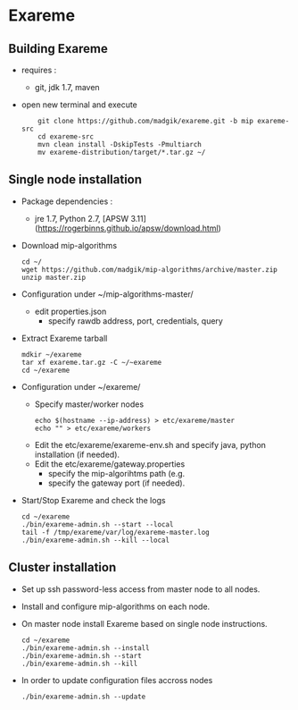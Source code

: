 # Exareme


##  Building Exareme

* requires : 
    -  git, jdk 1.7, maven
    
* open new terminal and execute    
    ``` 
        git clone https://github.com/madgik/exareme.git -b mip exareme-src
        cd exareme-src
        mvn clean install -DskipTests -Pmultiarch
        mv exareme-distribution/target/*.tar.gz ~/
    ```
    
## Single node installation

* Package dependencies :
    - jre 1.7, Python 2.7, [APSW 3.11] (https://rogerbinns.github.io/apsw/download.html)

* Download mip-algorithms
    ```
    cd ~/
    wget https://github.com/madgik/mip-algorithms/archive/master.zip
    unzip master.zip
    ```

* Configuration under ~/mip-algorithms-master/

    - edit properties.json
        + specify rawdb address, port, credentials, query
        
* Extract Exareme tarball
 
    ```
    mdkir ~/exareme
    tar xf exareme.tar.gz -C ~/~exareme
    cd ~/exareme
    ```
    
* Configuration under ~/exareme/

    - Specify master/worker nodes 
        ```
        echo $(hostname --ip-address) > etc/exareme/master
        echo "" > etc/exareme/workers
        ```
    - Edit the etc/exareme/exareme-env.sh and specify java, python installation (if needed).   
    - Edit the etc/exareme/gateway.properties 
        + specify the mip-algorihtms path (e.g. 
        + specify the gateway port (if needed).

* Start/Stop Exareme and check the logs

    ```
    cd ~/exareme
    ./bin/exareme-admin.sh --start --local
    tail -f /tmp/exareme/var/log/exareme-master.log
    ./bin/exareme-admin.sh --kill --local
    ```

## Cluster installation

* Set up ssh password-less access from master node to all nodes. 
* Install and configure mip-algorithms on each node.
* On master node install Exareme based on single node instructions.
    ```
    cd ~/exareme
    ./bin/exareme-admin.sh --install
    ./bin/exareme-admin.sh --start
    ./bin/exareme-admin.sh --kill
    ```
    
* In order to update configuration files accross nodes
    ```
    ./bin/exareme-admin.sh --update    
    ```
